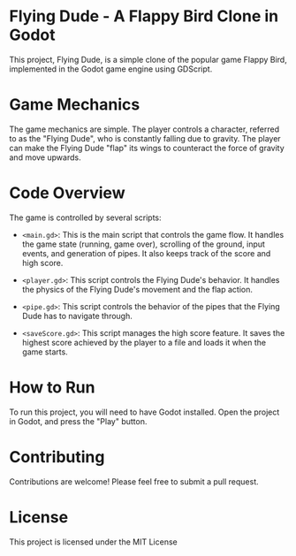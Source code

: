 # Flying Dude - A Flappy Bird Clone in Godot
This project, Flying Dude, is a simple clone of the popular game Flappy Bird, implemented in the Godot game engine using GDScript.

# Game Mechanics
The game mechanics are simple. The player controls a character, referred to as the "Flying Dude", who is constantly falling due to gravity. The player can make the Flying Dude "flap" its wings to counteract the force of gravity and move upwards.

# Code Overview
The game is controlled by several scripts:

- `<main.gd>`: This is the main script that controls the game flow. It handles the game state (running, game over), scrolling of the ground, input events, and generation of pipes. It also keeps track of the score and high score.

- `<player.gd>`: This script controls the Flying Dude's behavior. It handles the physics of the Flying Dude's movement and the flap action.

- `<pipe.gd>`: This script controls the behavior of the pipes that the Flying Dude has to navigate through.

- `<saveScore.gd>`: This script manages the high score feature. It saves the highest score achieved by the player to a file and loads it when the game starts.

# How to Run
To run this project, you will need to have Godot installed. Open the project in Godot, and press the "Play" button.

# Contributing
Contributions are welcome! Please feel free to submit a pull request.

# License
This project is licensed under the MIT License
